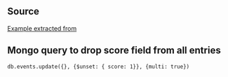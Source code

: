 ## Source
[Example extracted from](https://github.com/erelsgl/limdu)

## Mongo query to drop score field from all entries
`db.events.update({}, {$unset: { score: 1}}, {multi: true})`
